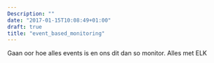```yaml
---
Description: ""
date: "2017-01-15T10:08:49+01:00"
draft: true
title: "event_based_monitoring"
---
```


Gaan oor hoe alles events is en ons dit dan so monitor.
Alles met ELK
